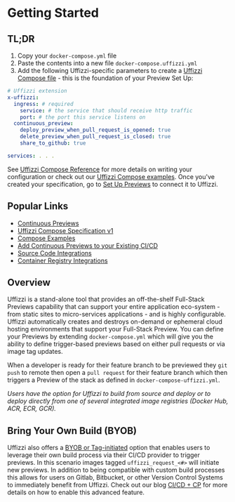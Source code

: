 # Getting Started

## TL;DR  
1. Copy your `docker-compose.yml` file
2. Paste the contents into a new file `docker-compose.uffizzi.yml`
3. Add the following Uffizzi-specific parameters to create a [Uffizzi Compose file](references/compose-spec.md) - this is the foundation of your Preview Set Up:
``` yaml title="docker-compose.uffizzi.yml"
# Uffizzi extension
x-uffizzi:
  ingress: # required
    service: # the service that should receive http traffic
    port: # the port this service listens on
  continuous_preview:
    deploy_preview_when_pull_request_is_opened: true
    delete_preview_when_pull_request_is_closed: true
    share_to_github: true

services: . . .
```

See [Uffizzi Compose Reference](references/compose-spec.md) for more details on writing your configuration or check out our [Uffizzi Compose examples](references/example-compose.md). Once you've created your specification, go to [Set Up Previews](set-up-previews.md) to connect it to Uffizzi.

## Popular Links

* [Continuous Previews](continuous-previews.md)
* [Uffizzi Compose Specification v1](references/compose-spec.md)
* [Compose Examples](references/example-compose.md)
* [Add Continuous Previews to your Existing CI/CD](engineeringblog/ci-cd-registry.md)
* [Source Code Integrations](config/source-code-integrations)
* [Container Registry Integrations](guides/container-registry-integrations)

## Overview

Uffizzi is a stand-alone tool that provides an off-the-shelf Full-Stack Previews capability that can support your entire application eco-system - from static sites to micro-services applications - and is highly configurable.  Uffizzi automatically creates and destroys on-demand or ephemeral cloud hosting environments that support your Full-Stack Preview.  You can define your Previews by extending `docker-compose.yml` which will give you the ability to define trigger-based previews based on either pull requests or via image tag updates.

When a developer is ready for their feature branch to be previewed they `git push` to remote then open a `pull request` for their feature branch which then triggers a Preview of the stack as defined in `docker-compose-uffizzi.yml`.  

*Users have the option for Uffizzi to build from source and deploy or to deploy directly from one of several integrated image registries (Docker Hub, ACR, ECR, GCR).*  

## Bring Your Own Build (BYOB) 
Uffizzi also offers a [BYOB or Tag-initiated](set-up-previews/#bring-your-own-build-tag-based-trigger) option that enables users to leverage their own build process via their CI/CD provider to trigger previews.  In this scenario images tagged `uffizzi_request_<#>` will initiate new previews.  In addition to being compatible with custom build processes this allows for users on Gitlab, Bitbucket, or other Version Control Systems to immediately benefit from Uffizzi.  Check out our blog [CI/CD + CP](engineeringblog/ci-cd-registry.md) for more details on how to enable this advanced feature.


